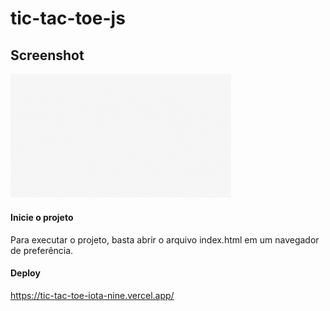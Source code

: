 # tic-tac-toe-js
 
 ## Screenshot
 <img width="70%" src="/assets/demo.gif">
 
#### Inicie o projeto
Para executar o projeto, basta abrir o arquivo index.html em um navegador de preferência.

#### Deploy

https://tic-tac-toe-iota-nine.vercel.app/

